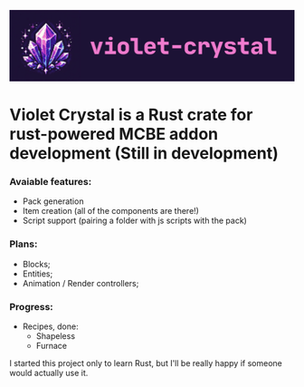 ![Logo: Violet Crystal](https://raw.githubusercontent.com/NaKeRNarolino/violet_crystal/master/public/violet_crystal_logo_1024.png?token=GHSAT0AAAAAACK6OTIUPZXP6HHH6QW22W42ZPHEN2A)

# Violet Crystal is a Rust crate for rust-powered MCBE addon development (Still in development)

### Avaiable features:
- Pack generation
- Item creation (all of the components are there!)
- Script support (pairing a folder with js scripts with the pack)

### Plans:
- Blocks;
- Entities;
- Animation / Render controllers;

### Progress:
- Recipes, done:
  - Shapeless
  - Furnace

I started this project only to learn Rust, but I'll be really happy if someone would actually use it.
